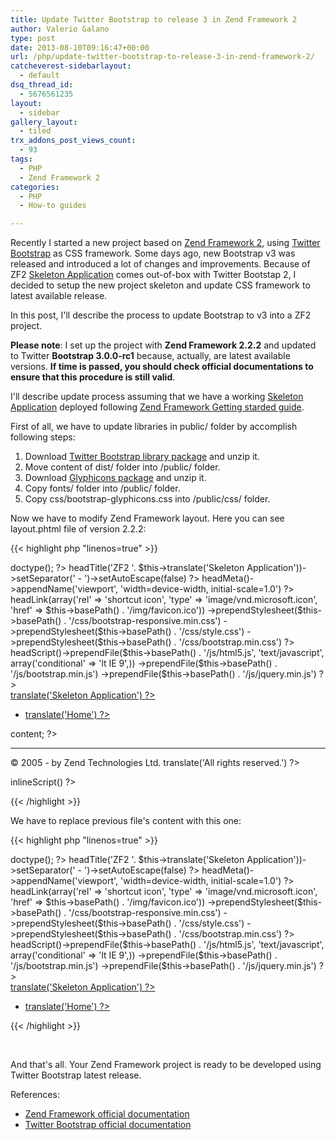 ```yaml
---
title: Update Twitter Bootstrap to release 3 in Zend Framework 2
author: Valerio Galano
type: post
date: 2013-08-10T09:16:47+00:00
url: /php/update-twitter-bootstrap-to-release-3-in-zend-framework-2/
catcheverest-sidebarlayout:
  - default
dsq_thread_id:
  - 5676561235
layout:
  - sidebar
gallery_layout:
  - tiled
trx_addons_post_views_count:
  - 93
tags:
  - PHP
  - Zend Framework 2
categories:
  - PHP
  - How-to guides

---
```

Recently I started a new project based on [Zend Framework 2][3], using [Twitter Bootstrap][4] as CSS framework. Some days ago, new Bootstrap v3 was released and introduced a lot of changes and improvements. Because of ZF2 [Skeleton Application][5] comes out-of-box with Twitter Bootstap 2, I decided to setup the new project skeleton and update CSS framework to latest available release.

In this post, I'll describe the process to update Bootstrap to v3 into a ZF2 project.

**Please note**: I set up the project with **Zend Framework 2.2.2** and updated to Twitter **Bootstrap 3.0.0-rc1** because, actually, are latest available versions. **If time is passed, you should check official documentations to ensure that this procedure is still valid**.

I'll describe update process assuming that we have a working [Skeleton Application][5] deployed following [Zend Framework Getting starded guide][6].

First of all, we have to update libraries in public/ folder by accomplish following steps:

  1. Download [Twitter Bootstrap library package][1] and unzip it.
  2. Move content of dist/ folder into <project>/public/ folder.
  3. Download [Glyphicons package][2] and unzip it.
  4. Copy fonts/ folder into <project>/public/ folder.
  5. Copy css/bootstrap-glyphicons.css into <project>/public/css/ folder.

Now we have to modify Zend Framework layout. Here you can see layout.phtml file of version 2.2.2:

{{< highlight php "linenos=true" >}}
<?php echo $this->doctype(); ?>

<html lang="en">
<head>
<meta charset="utf-8">
<?php echo $this->headTitle('ZF2 '. $this->translate('Skeleton Application'))->setSeparator(' - ')->setAutoEscape(false) ?>

<?php echo $this->headMeta()->appendName('viewport', 'width=device-width, initial-scale=1.0') ?>

<!-- Le styles -->
<?php echo $this->headLink(array('rel' => 'shortcut icon', 'type' => 'image/vnd.microsoft.icon', 'href' => $this->basePath() . '/img/favicon.ico'))
->prependStylesheet($this->basePath() . '/css/bootstrap-responsive.min.css')
->prependStylesheet($this->basePath() . '/css/style.css')
->prependStylesheet($this->basePath() . '/css/bootstrap.min.css') ?>

<!-- Scripts -->
<?php echo $this->headScript()->prependFile($this->basePath() . '/js/html5.js', 'text/javascript', array('conditional' => 'lt IE 9',))
->prependFile($this->basePath() . '/js/bootstrap.min.js')
->prependFile($this->basePath() . '/js/jquery.min.js') ?>

</head>
<body>
<div>
<div>
<div>
<a data-toggle="collapse" data-target=".nav-collapse">
<span></span>
<span></span>
<span></span>
</a>
<a href="<?php echo $this->url('home') ?>"><?php echo $this->translate('Skeleton Application') ?></a>
<div>
<ul>
<li><a href="<?php echo $this->url('home') ?>"><?php echo $this->translate('Home') ?></a></li>
</ul>
</div><!--/.nav-collapse -->
</div>
</div>
</div>
<div>
<?php echo $this->content; ?>
<hr>
<footer>
<p>&copy; 2005 - <?php echo date('Y') ?> by Zend Technologies Ltd. <?php echo $this->translate('All rights reserved.') ?></p>
</footer>
</div> <!-- /container -->
<?php echo $this->inlineScript() ?>
</body>
</html>


{{< /highlight >}}

We have to replace previous file's content with this one:

{{< highlight php "linenos=true" >}}
<?php echo $this->doctype(); ?>

<html lang="en">
<head>
<meta charset="utf-8">
<?php echo $this->headTitle('ZF2 '. $this->translate('Skeleton Application'))->setSeparator(' - ')->setAutoEscape(false) ?>

<?php echo $this->headMeta()->appendName('viewport', 'width=device-width, initial-scale=1.0') ?>

<!-- Le styles -->
<?php echo $this->headLink(array('rel' => 'shortcut icon', 'type' => 'image/vnd.microsoft.icon', 'href' => $this->basePath() . '/img/favicon.ico'))
->prependStylesheet($this->basePath() . '/css/bootstrap-responsive.min.css')
->prependStylesheet($this->basePath() . '/css/style.css')
->prependStylesheet($this->basePath() . '/css/bootstrap.min.css') ?>

<!-- Scripts -->
<?php echo $this->headScript()->prependFile($this->basePath() . '/js/html5.js', 'text/javascript', array('conditional' => 'lt IE 9',))
->prependFile($this->basePath() . '/js/bootstrap.min.js')
->prependFile($this->basePath() . '/js/jquery.min.js') ?>

</head>
<body>
<div>
<div>
<div>
<a data-toggle="collapse" data-target=".nav-collapse">
<span></span>
<span></span>
<span></span>
</a>
<a href="<?php echo $this->url('home') ?>"><?php echo $this->translate('Skeleton Application') ?></a>
<div>
<ul>
<li><a href="<?php echo $this->url('home') ?>"><?php echo $this->translate('Home') ?></a></li>
</ul>
</div><!--/.nav-collapse -->
</div>
</div>
{{< /highlight >}}

&nbsp;

And that's all. Your Zend Framework project is ready to be developed using Twitter Bootstrap latest release.

References:

  * [Zend Framework official documentation][3]
  * [Twitter Bootstrap official documentation][4]

 [1]: http://getbootstrap.com/bs-v3.0.0-rc1-dist.zip
 [2]: https://github.com/twbs/bootstrap-glyphicons/archive/gh-pages.zip
 [3]: http://framework.zend.com/
 [4]: http://getbootstrap.com/
 [5]: https://github.com/zendframework/ZendSkeletonApplication
 [6]: http://framework.zend.com/manual/2.2/en/user-guide/skeleton-application.html